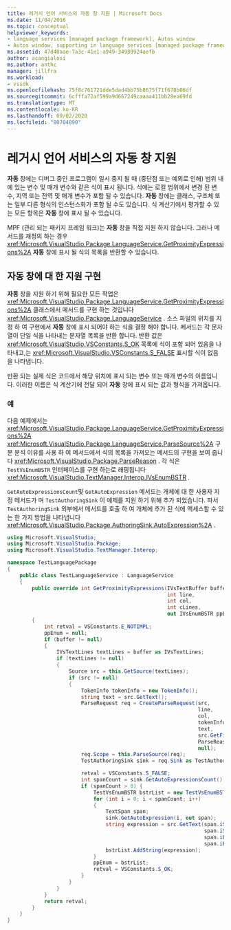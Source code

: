 ```yaml
---
title: 레거시 언어 서비스의 자동 창 지원 | Microsoft Docs
ms.date: 11/04/2016
ms.topic: conceptual
helpviewer_keywords:
- language services [managed package framework], Autos window
- Autos window, supporting in language services [managed package framework]
ms.assetid: 47d40aae-7a3c-41e1-a949-34989924aefb
author: acangialosi
ms.author: anthc
manager: jillfra
ms.workload:
- vssdk
ms.openlocfilehash: 75f8c761721dde5dad4bb75b8675f71f678b06df
ms.sourcegitcommit: 6cfffa72af599a9d667249caaaa411bb28ea69fd
ms.translationtype: MT
ms.contentlocale: ko-KR
ms.lasthandoff: 09/02/2020
ms.locfileid: "80704890"
---
```

# <a name="support-for-the-autos-window-in-a-legacy-language-service"></a>레거시 언어 서비스의 자동 창 지원
**자동** 창에는 디버그 중인 프로그램이 일시 중지 될 때 (중단점 또는 예외로 인해) 범위 내에 있는 변수 및 매개 변수와 같은 식이 표시 됩니다. 식에는 로컬 범위에서 변경 된 변수, 지역 또는 전역 및 매개 변수가 포함 될 수 있습니다. **자동** 창에는 클래스, 구조체 또는 일부 다른 형식의 인스턴스화가 포함 될 수도 있습니다. 식 계산기에서 평가할 수 있는 모든 항목은 **자동** 창에 표시 될 수 있습니다.

 MPF (관리 되는 패키지 프레임 워크)는 **자동** 창을 직접 지원 하지 않습니다. 그러나 메서드를 재정의 하는 경우 <xref:Microsoft.VisualStudio.Package.LanguageService.GetProximityExpressions%2A> **자동** 창에 표시 될 식의 목록을 반환할 수 있습니다.

## <a name="implementing-support-for-the-autos-window"></a>자동 창에 대 한 지원 구현
 **자동** 창을 지원 하기 위해 필요한 모든 작업은 <xref:Microsoft.VisualStudio.Package.LanguageService.GetProximityExpressions%2A> 클래스에서 메서드를 구현 하는 것입니다 <xref:Microsoft.VisualStudio.Package.LanguageService> . 소스 파일의 위치를 지정 하 여 구현에서 **자동** 창에 표시 되어야 하는 식을 결정 해야 합니다. 메서드는 각 문자열이 단일 식을 나타내는 문자열 목록을 반환 합니다. 반환 값은 <xref:Microsoft.VisualStudio.VSConstants.S_OK> 목록에 식이 포함 되어 있음을 나타내고,는 <xref:Microsoft.VisualStudio.VSConstants.S_FALSE> 표시할 식이 없음을 나타냅니다.

 반환 되는 실제 식은 코드에서 해당 위치에 표시 되는 변수 또는 매개 변수의 이름입니다. 이러한 이름은 식 계산기에 전달 되어 **자동** 창에 표시 되는 값과 형식을 가져옵니다.

### <a name="example"></a>예
 다음 예제에서는 <xref:Microsoft.VisualStudio.Package.LanguageService.GetProximityExpressions%2A> <xref:Microsoft.VisualStudio.Package.LanguageService.ParseSource%2A> 구문 분석 이유를 사용 하 여 메서드에서 식의 목록을 가져오는 메서드의 구현을 보여 줍니다 <xref:Microsoft.VisualStudio.Package.ParseReason> . 각 식은 `TestVsEnumBSTR` 인터페이스를 구현 하는로 래핑됩니다 <xref:Microsoft.VisualStudio.TextManager.Interop.IVsEnumBSTR> .

 `GetAutoExpressionsCount`및 `GetAutoExpression` 메서드는 개체에 대 한 사용자 지정 메서드가 며 `TestAuthoringSink` 이 예제를 지원 하기 위해 추가 되었습니다. 파서 `TestAuthoringSink` 외부에서 메서드를 호출 하 여 개체에 추가 된 식에 액세스할 수 있는 한 가지 방법을 나타냅니다 <xref:Microsoft.VisualStudio.Package.AuthoringSink.AutoExpression%2A> .

```csharp
using Microsoft.VisualStudio;
using Microsoft.VisualStudio.Package;
using Microsoft.VisualStudio.TextManager.Interop;

namespace TestLanguagePackage
{
    public class TestLanguageService : LanguageService
    {
        public override int GetProximityExpressions(IVsTextBuffer buffer,
                                                    int line,
                                                    int col,
                                                    int cLines,
                                                    out IVsEnumBSTR ppEnum)
        {
            int retval = VSConstants.E_NOTIMPL;
            ppEnum = null;
            if (buffer != null)
            {
                IVsTextLines textLines = buffer as IVsTextLines;
                if (textLines != null)
                {
                    Source src = this.GetSource(textLines);
                    if (src != null)
                    {
                        TokenInfo tokenInfo = new TokenInfo();
                        string text = src.GetText();
                        ParseRequest req = CreateParseRequest(src,
                                                              line,
                                                              col,
                                                              tokenInfo,
                                                              text,
                                                              src.GetFilePath(),
                                                              ParseReason.Autos,
                                                              null);
                        req.Scope = this.ParseSource(req);
                        TestAuthoringSink sink = req.Sink as TestAuthoringSink;

                        retval = VSConstants.S_FALSE;
                        int spanCount = sink.GetAutoExpressionsCount();
                        if (spanCount > 0) {
                            TestVsEnumBSTR bstrList = new TestVsEnumBSTR();
                            for (int i = 0; i < spanCount; i++)
                            {
                                TextSpan span;
                                sink.GetAutoExpression(i, out span);
                                string expression = src.GetText(span.iStartLine,
                                                                span.iStartIndex,
                                                                span.iEndLine,
                                                                span.iEndIndex);
                                bstrList.AddString(expression);
                            }
                            ppEnum = bstrList;
                            retval = VSConstants.S_OK;
                        }
                    }
                }
            }
            return retval;
        }
    }
}
```
